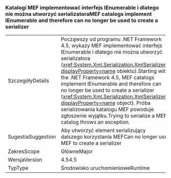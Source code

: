 ### <a name="mef-catalogs-implement-ienumerable-and-therefore-can-no-longer-be-used-to-create-a-serializer"></a><span data-ttu-id="75423-101">Katalogi MEF implementować interfejs IEnumerable i dlatego nie można utworzyć serializatora</span><span class="sxs-lookup"><span data-stu-id="75423-101">MEF catalogs implement IEnumerable and therefore can no longer be used to create a serializer</span></span>

|   |   |
|---|---|
|<span data-ttu-id="75423-102">Szczegóły</span><span class="sxs-lookup"><span data-stu-id="75423-102">Details</span></span>|<span data-ttu-id="75423-103">Począwszy od programu .NET Framework 4.5, wykazy MEF implementować interfejs IEnumerable i dlatego nie można utworzyć serializatora (<xref:System.Xml.Serialization.XmlSerializer?displayProperty=name> obiektu).</span><span class="sxs-lookup"><span data-stu-id="75423-103">Starting with the .NET Framework 4.5, MEF catalogs implement IEnumerable and therefore can no longer be used to create a serializer (<xref:System.Xml.Serialization.XmlSerializer?displayProperty=name> object).</span></span> <span data-ttu-id="75423-104">Próba serializowania katalogu MEF powoduje zgłoszenie wyjątku.</span><span class="sxs-lookup"><span data-stu-id="75423-104">Trying to serialize a MEF catalog throws an exception.</span></span>|
|<span data-ttu-id="75423-105">Sugestia</span><span class="sxs-lookup"><span data-stu-id="75423-105">Suggestion</span></span>|<span data-ttu-id="75423-106">Aby utworzyć element serializujący dalszego korzystania MEF</span><span class="sxs-lookup"><span data-stu-id="75423-106">Can no longer use MEF to create a serializer</span></span>|
|<span data-ttu-id="75423-107">Zakres</span><span class="sxs-lookup"><span data-stu-id="75423-107">Scope</span></span>|<span data-ttu-id="75423-108">Główne</span><span class="sxs-lookup"><span data-stu-id="75423-108">Major</span></span>|
|<span data-ttu-id="75423-109">Wersja</span><span class="sxs-lookup"><span data-stu-id="75423-109">Version</span></span>|<span data-ttu-id="75423-110">4.5</span><span class="sxs-lookup"><span data-stu-id="75423-110">4.5</span></span>|
|<span data-ttu-id="75423-111">Typ</span><span class="sxs-lookup"><span data-stu-id="75423-111">Type</span></span>|<span data-ttu-id="75423-112">Środowisko uruchomieniowe</span><span class="sxs-lookup"><span data-stu-id="75423-112">Runtime</span></span>|

